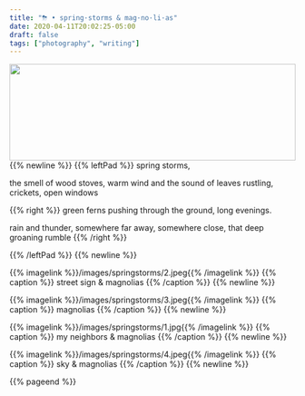 ```yaml
---
title: "⛈ • spring·storms & mag·no·li·as"
date: 2020-04-11T20:02:25-05:00
draft: false
tags: ["photography", "writing"]
---
```

<a href="/images/springstorms/1.jpg">
    <img
        src="/images/springstorms/1.jpg"
        style="
            height:170px;
            width:100%;
            object-fit:cover;
            object-position: 20% 70%;
        " />
</a>
{{% newline %}}
{{% leftPad %}}
spring storms,

the smell of wood stoves, warm wind and the sound of
leaves rustling, crickets, open windows

{{% right %}}
green ferns pushing through the ground, long evenings.

rain and thunder, somewhere far away, somewhere close, that deep groaning rumble
{{% /right %}}

{{% /leftPad %}}
{{% newline %}}


{{% imagelink %}}/images/springstorms/2.jpeg{{% /imagelink %}}
{{% caption %}} street sign & magnolias {{% /caption %}}
{{% newline %}}

{{% imagelink %}}/images/springstorms/3.jpeg{{% /imagelink %}}
{{% caption %}} magnolias {{% /caption %}}
{{% newline %}}

{{% imagelink %}}/images/springstorms/1.jpg{{% /imagelink %}}
{{% caption %}} my neighbors & magnolias {{% /caption %}}
{{% newline %}}

{{% imagelink %}}/images/springstorms/4.jpeg{{% /imagelink %}}
{{% caption %}} sky & magnolias {{% /caption %}}
{{% newline %}}

{{% pageend %}}
